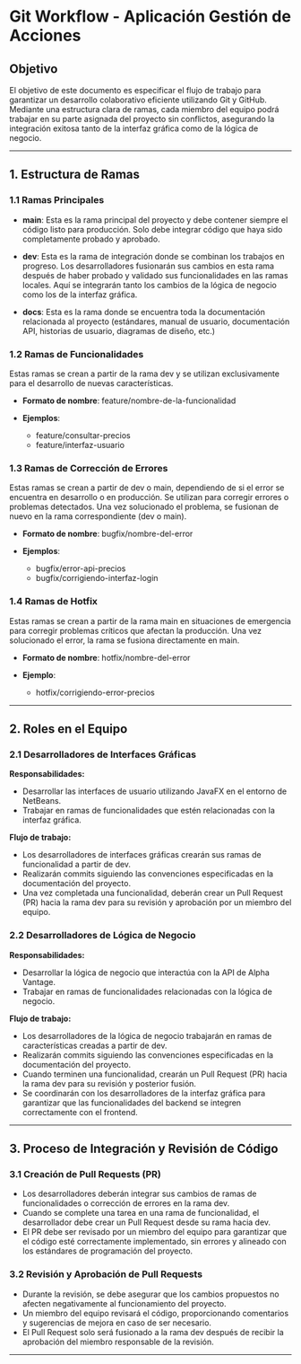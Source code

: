 # **Git Workflow - Aplicación Gestión de Acciones**

## **Objetivo**

El objetivo de este documento es especificar el flujo de trabajo para garantizar un desarrollo colaborativo eficiente utilizando Git y GitHub. Mediante una estructura clara de ramas, cada miembro del equipo podrá trabajar en su parte asignada del proyecto sin conflictos, asegurando la integración exitosa tanto de la interfaz gráfica como de la lógica de negocio.

---

## **1. Estructura de Ramas**

### **1.1 Ramas Principales**

- **main**: Esta es la rama principal del proyecto y debe contener siempre el código listo para producción. Solo debe integrar código que haya sido completamente probado y aprobado.

- **dev**: Esta es la rama de integración donde se combinan los trabajos en progreso. Los desarrolladores fusionarán sus cambios en esta rama después de haber probado y validado sus funcionalidades en las ramas locales. Aquí se integrarán tanto los cambios de la lógica de negocio como los de la interfaz gráfica.

- **docs**: Esta es la rama donde se encuentra toda la documentación relacionada al proyecto (estándares, manual de usuario, documentación API, historias de usuario, diagramas de diseño, etc.)

### **1.2 Ramas de Funcionalidades**

Estas ramas se crean a partir de la rama dev y se utilizan exclusivamente para el desarrollo de nuevas características.

- **Formato de nombre**: feature/nombre-de-la-funcionalidad

- **Ejemplos**:
  - feature/consultar-precios
  - feature/interfaz-usuario

### **1.3 Ramas de Corrección de Errores**

Estas ramas se crean a partir de dev o main, dependiendo de si el error se encuentra en desarrollo o en producción. Se utilizan para corregir errores o problemas detectados. Una vez solucionado el problema, se fusionan de nuevo en la rama correspondiente (dev o main).

- **Formato de nombre**: bugfix/nombre-del-error

- **Ejemplos**:
  - bugfix/error-api-precios
  - bugfix/corrigiendo-interfaz-login

### **1.4 Ramas de Hotfix**

Estas ramas se crean a partir de la rama main en situaciones de emergencia para corregir problemas críticos que afectan la producción. Una vez solucionado el error, la rama se fusiona directamente en main.

- **Formato de nombre**: hotfix/nombre-del-error

- **Ejemplo**:
  - hotfix/corrigiendo-error-precios

---

## **2. Roles en el Equipo**

### **2.1 Desarrolladores de Interfaces Gráficas**

**Responsabilidades:**

- Desarrollar las interfaces de usuario utilizando JavaFX en el entorno de NetBeans.
- Trabajar en ramas de funcionalidades que estén relacionadas con la interfaz gráfica.

**Flujo de trabajo:**

- Los desarrolladores de interfaces gráficas crearán sus ramas de funcionalidad a partir de dev.
- Realizarán commits siguiendo las convenciones especificadas en la documentación del proyecto.
- Una vez completada una funcionalidad, deberán crear un Pull Request (PR) hacia la rama dev para su revisión y aprobación por un miembro del equipo.

### **2.2 Desarrolladores de Lógica de Negocio**

**Responsabilidades:**

- Desarrollar la lógica de negocio que interactúa con la API de Alpha Vantage.
- Trabajar en ramas de funcionalidades relacionadas con la lógica de negocio.

**Flujo de trabajo:**

- Los desarrolladores de la lógica de negocio trabajarán en ramas de características creadas a partir de dev.
- Realizarán commits siguiendo las convenciones especificadas en la documentación del proyecto.
- Cuando terminen una funcionalidad, crearán un Pull Request (PR) hacia la rama dev para su revisión y posterior fusión.
- Se coordinarán con los desarrolladores de la interfaz gráfica para garantizar que las funcionalidades del backend se integren correctamente con el frontend.

---

## **3. Proceso de Integración y Revisión de Código**

### **3.1 Creación de Pull Requests (PR)**

- Los desarrolladores deberán integrar sus cambios de ramas de funcionalidades o corrección de errores en la rama dev.
- Cuando se complete una tarea en una rama de funcionalidad, el desarrollador debe crear un Pull Request desde su rama hacia dev.
- El PR debe ser revisado por un miembro del equipo para garantizar que el código esté correctamente implementado, sin errores y alineado con los estándares de programación del proyecto.

### **3.2 Revisión y Aprobación de Pull Requests**

- Durante la revisión, se debe asegurar que los cambios propuestos no afecten negativamente al funcionamiento del proyecto.
- Un miembro del equipo revisará el código, proporcionando comentarios y sugerencias de mejora en caso de ser necesario.
- El Pull Request solo será fusionado a la rama dev después de recibir la aprobación del miembro responsable de la revisión.

---
